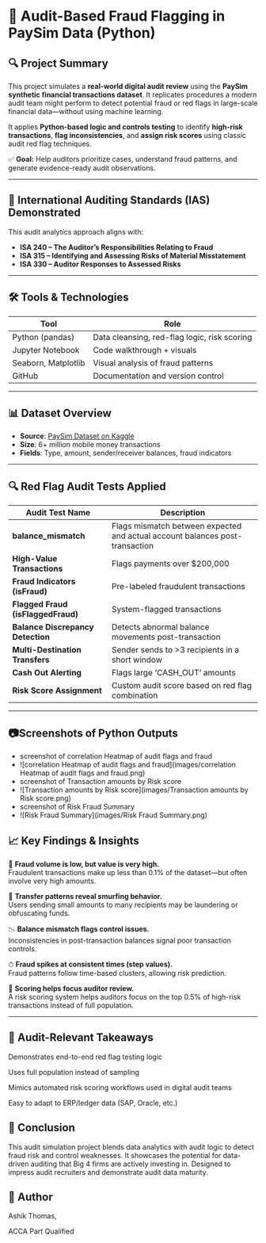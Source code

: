 # 🧾 Audit-Based Fraud Flagging in PaySim Data (Python)

## 🔍 Project Summary

This project simulates a **real-world digital audit review** using the **PaySim synthetic financial transactions dataset**. It replicates procedures a modern audit team might perform to detect potential fraud or red flags in large-scale financial data—without using machine learning.

It applies **Python-based logic and controls testing** to identify **high-risk transactions**, **flag inconsistencies**, and **assign risk scores** using classic audit red flag techniques. 

✅ **Goal:** Help auditors prioritize cases, understand fraud patterns, and generate evidence-ready audit observations.

---

## 💼 International Auditing Standards (IAS) Demonstrated

This audit analytics approach aligns with:

- **ISA 240 – The Auditor’s Responsibilities Relating to Fraud**
- **ISA 315 – Identifying and Assessing Risks of Material Misstatement**
- **ISA 330 – Auditor Responses to Assessed Risks**


---

## 🛠 Tools & Technologies

| Tool              | Role                                                                 |
|-------------------|----------------------------------------------------------------------|
| Python (pandas)   | Data cleansing, red-flag logic, risk scoring                         |
| Jupyter Notebook  | Code walkthrough + visuals                                           |
| Seaborn, Matplotlib| Visual analysis of fraud patterns                                   |
| GitHub            | Documentation and version control                                    |

---

## 📊 Dataset Overview

- **Source**: [PaySim Dataset on Kaggle](https://www.kaggle.com/datasets/ntnu-testimon/paysim1)
- **Size**: 6+ million mobile money transactions
- **Fields**: Type, amount, sender/receiver balances, fraud indicators

---

## 🔍 Red Flag Audit Tests Applied

| Audit Test Name                         | Description                                                                 |
|----------------------------------------|-----------------------------------------------------------------------------|
| **balance_mismatch**                   | Flags mismatch between expected and actual account balances post-transaction|                   
| **High-Value Transactions**            | Flags payments over $200,000                                               |
| **Fraud Indicators (isFraud)**         | Pre-labeled fraudulent transactions                                        |
| **Flagged Fraud (isFlaggedFraud)**     | System-flagged transactions                                                |
| **Balance Discrepancy Detection**      | Detects abnormal balance movements post-transaction                        |
| **Multi-Destination Transfers**        | Sender sends to >3 recipients in a short window                            |
| **Cash Out Alerting**                  | Flags large ‘CASH_OUT’ amounts                                             |
| **Risk Score Assignment**              | Custom audit score based on red flag combination                          |

---

## 📷Screenshots of Python Outputs
- screenshot of correlation Heatmap of audit flags and fraud
- ![correlation Heatmap of audit flags and fraud](images/correlation Heatmap of audit flags and fraud.png)
- screenshot of Transaction amounts by Risk score
- ![Transaction amounts by Risk score](images/Transaction amounts by Risk score.png)
- screenshot of Risk Fraud Summary
- ![Risk Fraud Summary](images/Risk Fraud Summary.png)

## 📈 Key Findings & Insights

🛑 **Fraud volume is low, but value is very high.**  
Fraudulent transactions make up less than 0.1% of the dataset—but often involve very high amounts.

🔁 **Transfer patterns reveal smurfing behavior.**  
Users sending small amounts to many recipients may be laundering or obfuscating funds.

📉 **Balance mismatch flags control issues.**  
Inconsistencies in post-transaction balances signal poor transaction controls.

⏱ **Fraud spikes at consistent times (step values).**  
Fraud patterns follow time-based clusters, allowing risk prediction.

🎯 **Scoring helps focus auditor review.**  
A risk scoring system helps auditors focus on the top 0.5% of high-risk transactions instead of full population.

---

## 📎 Audit-Relevant Takeaways
Demonstrates end-to-end red flag testing logic

Uses full population instead of sampling

Mimics automated risk scoring workflows used in digital audit teams

Easy to adapt to ERP/ledger data (SAP, Oracle, etc.)

##  🏁 Conclusion
This audit simulation project blends data analytics with audit logic to detect fraud risk and control weaknesses. It showcases the potential for data-driven auditing that Big 4 firms are actively investing in. Designed to impress audit recruiters and demonstrate audit data maturity.

## 👤 Author
Ashik Thomas,

ACCA Part Qualified



